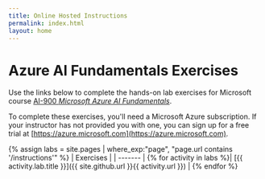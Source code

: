 ```yaml
---
title: Online Hosted Instructions
permalink: index.html
layout: home
---
```


# Azure AI Fundamentals Exercises

Use the links below to complete the hands-on lab exercises for Microsoft course [AI-900 *Microsoft Azure AI Fundamentals*](https://docs.microsoft.com/en-us/learn/certifications/courses/ai-900t00).

To complete these exercises, you'll need a Microsoft Azure subscription. If your instructor has not provided you with one, you can sign up for a free trial at [https://azure.microsoft.com](https://azure.microsoft.com).

{% assign labs = site.pages | where_exp:"page", "page.url contains '/instructions'" %}
| Exercises |
| ------- | 
{% for activity in labs  %}| [{{ activity.lab.title }}]({{ site.github.url }}{{ activity.url }}) |
{% endfor %}
